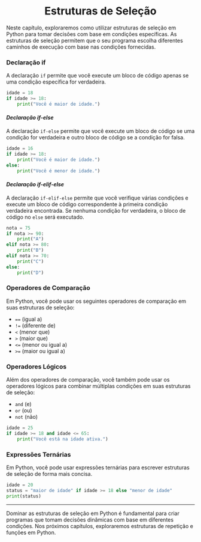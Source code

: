 # <h1 align = "Center">**Estruturas de Seleção**</h1>

Neste capítulo, exploraremos como utilizar estruturas de seleção em Python para tomar decisões com base em condições específicas. As estruturas de seleção permitem que o seu programa escolha diferentes caminhos de execução com base nas condições fornecidas.

### **Declaração if**

A declaração `if` permite que você execute um bloco de código apenas se uma condição específica for verdadeira.

```python
idade = 18
if idade >= 18:
    print("Você é maior de idade.")
```

#### *Declaração if-else*

A declaração `if-else` permite que você execute um bloco de código se uma condição for verdadeira e outro bloco de código se a condição for falsa.

```python
idade = 16
if idade >= 18:
    print("Você é maior de idade.")
else:
    print("Você é menor de idade.")
```

#### *Declaração if-elif-else*

A declaração `if-elif-else` permite que você verifique várias condições e execute um bloco de código correspondente à primeira condição verdadeira encontrada. Se nenhuma condição for verdadeira, o bloco de código no `else` será executado.

```python
nota = 75
if nota >= 90:
    print("A")
elif nota >= 80:
    print("B")
elif nota >= 70:
    print("C")
else:
    print("D")
```

### **Operadores de Comparação**

Em Python, você pode usar os seguintes operadores de comparação em suas estruturas de seleção:

- `==` (igual a)
- `!=` (diferente de)
- `<` (menor que)
- `>` (maior que)
- `<=` (menor ou igual a)
- `>=` (maior ou igual a)

### **Operadores Lógicos**

Além dos operadores de comparação, você também pode usar os operadores lógicos para combinar múltiplas condições em suas estruturas de seleção:

- `and` (e)
- `or` (ou)
- `not` (não)

```python
idade = 25
if idade >= 18 and idade <= 65:
    print("Você está na idade ativa.")
```

### **Expressões Ternárias**

Em Python, você pode usar expressões ternárias para escrever estruturas de seleção de forma mais concisa.

```python
idade = 20
status = "maior de idade" if idade >= 18 else "menor de idade"
print(status)
```

---

Dominar as estruturas de seleção em Python é fundamental para criar programas que tomam decisões dinâmicas com base em diferentes condições. Nos próximos capítulos, exploraremos estruturas de repetição e funções em Python.
